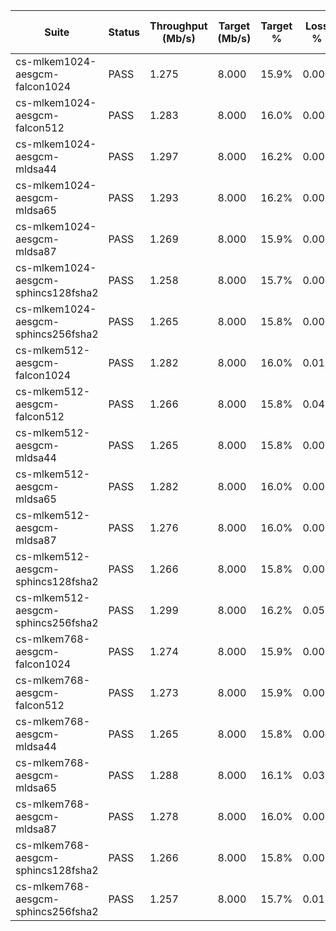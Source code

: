 | Suite | Status | Throughput (Mb/s) | Target (Mb/s) | Target % | Loss % | RTT avg (ms) | RTT max (ms) | Rekey (ms) | Rekey Energy (mJ) | Handshake (ms) | Handshake Energy (mJ) | CPU max (%) | RSS (MiB) | Power (W) | Energy (J) | Samples |
|---|---|---|---|---|---|---|---|---|---|---|---|---|---|---|---|---|
| cs-mlkem1024-aesgcm-falcon1024 | PASS | 1.275 | 8.000 | 15.9% | 0.000 | 4.520 | 68.264 | 3780.2 | - | - | - | - | - | 3.506 | 157.756 | 45,000 |
| cs-mlkem1024-aesgcm-falcon512 | PASS | 1.283 | 8.000 | 16.0% | 0.004 | 4.475 | 45.023 | 3779.0 | - | - | - | - | - | 3.500 | 157.517 | 45,000 |
| cs-mlkem1024-aesgcm-mldsa44 | PASS | 1.297 | 8.000 | 16.2% | 0.000 | 4.175 | 36.025 | 3787.5 | - | - | - | - | - | 3.509 | 157.904 | 45,000 |
| cs-mlkem1024-aesgcm-mldsa65 | PASS | 1.293 | 8.000 | 16.2% | 0.003 | 3.934 | 49.068 | 3751.5 | - | - | - | - | - | 3.515 | 158.157 | 45,000 |
| cs-mlkem1024-aesgcm-mldsa87 | PASS | 1.269 | 8.000 | 15.9% | 0.007 | 4.367 | 40.035 | 3745.7 | - | - | - | - | - | 3.485 | 156.809 | 45,000 |
| cs-mlkem1024-aesgcm-sphincs128fsha2 | PASS | 1.258 | 8.000 | 15.7% | 0.000 | 4.417 | 45.630 | 3767.3 | - | - | - | - | - | 3.492 | 157.126 | 45,000 |
| cs-mlkem1024-aesgcm-sphincs256fsha2 | PASS | 1.265 | 8.000 | 15.8% | 0.000 | 3.779 | 40.026 | 3803.9 | - | - | - | - | - | 3.493 | 157.206 | 45,000 |
| cs-mlkem512-aesgcm-falcon1024 | PASS | 1.282 | 8.000 | 16.0% | 0.018 | 4.853 | 84.814 | 3809.4 | - | - | - | - | - | 3.495 | 157.299 | 45,000 |
| cs-mlkem512-aesgcm-falcon512 | PASS | 1.266 | 8.000 | 15.8% | 0.046 | 7.159 | 90.017 | 3711.9 | - | - | - | - | - | 3.454 | 155.428 | 45,000 |
| cs-mlkem512-aesgcm-mldsa44 | PASS | 1.265 | 8.000 | 15.8% | 0.000 | 4.560 | 34.795 | 3920.7 | - | - | - | - | - | 3.459 | 155.640 | 45,000 |
| cs-mlkem512-aesgcm-mldsa65 | PASS | 1.282 | 8.000 | 16.0% | 0.000 | 4.342 | 37.437 | 3780.3 | - | - | - | - | - | 3.486 | 156.877 | 45,000 |
| cs-mlkem512-aesgcm-mldsa87 | PASS | 1.276 | 8.000 | 16.0% | 0.000 | 4.281 | 43.167 | 3772.9 | - | - | - | - | - | 3.473 | 156.278 | 45,000 |
| cs-mlkem512-aesgcm-sphincs128fsha2 | PASS | 1.266 | 8.000 | 15.8% | 0.000 | 4.382 | 64.355 | 3683.2 | - | - | - | - | - | 3.470 | 156.169 | 45,000 |
| cs-mlkem512-aesgcm-sphincs256fsha2 | PASS | 1.299 | 8.000 | 16.2% | 0.056 | 4.433 | 56.369 | 3786.5 | - | - | - | - | - | 3.486 | 156.880 | 45,000 |
| cs-mlkem768-aesgcm-falcon1024 | PASS | 1.274 | 8.000 | 15.9% | 0.000 | 3.650 | 46.297 | 3829.7 | - | - | - | - | - | 3.486 | 156.861 | 45,000 |
| cs-mlkem768-aesgcm-falcon512 | PASS | 1.273 | 8.000 | 15.9% | 0.000 | 3.900 | 56.994 | 3758.0 | - | - | - | - | - | 3.493 | 157.201 | 45,000 |
| cs-mlkem768-aesgcm-mldsa44 | PASS | 1.265 | 8.000 | 15.8% | 0.004 | 4.537 | 36.400 | 3794.4 | - | - | - | - | - | 3.478 | 156.495 | 45,000 |
| cs-mlkem768-aesgcm-mldsa65 | PASS | 1.288 | 8.000 | 16.1% | 0.035 | 4.922 | 61.758 | 1937.8 | - | - | - | - | - | 3.461 | 155.768 | 45,000 |
| cs-mlkem768-aesgcm-mldsa87 | PASS | 1.278 | 8.000 | 16.0% | 0.000 | 3.838 | 30.639 | 3704.8 | - | - | - | - | - | 3.479 | 156.549 | 45,000 |
| cs-mlkem768-aesgcm-sphincs128fsha2 | PASS | 1.266 | 8.000 | 15.8% | 0.000 | 3.896 | 40.154 | 3814.3 | - | - | - | - | - | 3.497 | 157.380 | 45,000 |
| cs-mlkem768-aesgcm-sphincs256fsha2 | PASS | 1.257 | 8.000 | 15.7% | 0.018 | 6.303 | 88.287 | 3743.6 | - | - | - | - | - | 3.479 | 156.552 | 45,000 |
